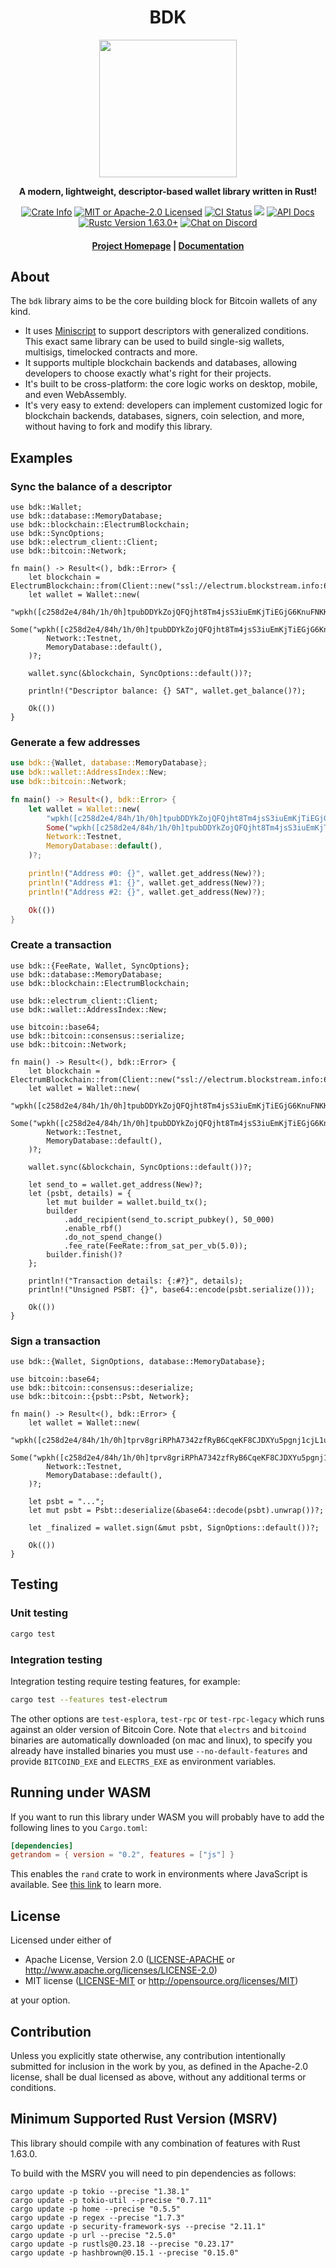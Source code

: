 <div align="center">
  <h1>BDK</h1>

  <img src="./static/bdk.png" width="220" />

  <p>
    <strong>A modern, lightweight, descriptor-based wallet library written in Rust!</strong>
  </p>

  <p>
    <a href="https://crates.io/crates/bdk"><img alt="Crate Info" src="https://img.shields.io/crates/v/bdk.svg"/></a>
    <a href="https://github.com/bitcoindevkit/bdk/blob/master/LICENSE"><img alt="MIT or Apache-2.0 Licensed" src="https://img.shields.io/badge/license-MIT%2FApache--2.0-blue.svg"/></a>
    <a href="https://github.com/bitcoindevkit/bdk/actions?query=workflow%3ACI"><img alt="CI Status" src="https://github.com/bitcoindevkit/bdk/workflows/CI/badge.svg"></a>
    <a href="https://coveralls.io/github/bitcoindevkit/bdk?branch=master"><img src="https://coveralls.io/repos/github/bitcoindevkit/bdk/badge.svg?branch=master"/></a>
    <a href="https://docs.rs/bdk"><img alt="API Docs" src="https://img.shields.io/badge/docs.rs-bdk-green"/></a>
    <a href="https://blog.rust-lang.org/2022/08/11/Rust-1.63.0.html"><img alt="Rustc Version 1.63.0+" src="https://img.shields.io/badge/rustc-1.63.0%2B-lightgrey.svg"/></a>
    <a href="https://discord.gg/d7NkDKm"><img alt="Chat on Discord" src="https://img.shields.io/discord/753336465005608961?logo=discord"></a>
  </p>

  <h4>
    <a href="https://bitcoindevkit.org">Project Homepage</a>
    <span> | </span>
    <a href="https://docs.rs/bdk">Documentation</a>
  </h4>
</div>

## About

The `bdk` library aims to be the core building block for Bitcoin wallets of any kind.

* It uses [Miniscript](https://github.com/rust-bitcoin/rust-miniscript) to support descriptors with generalized conditions. This exact same library can be used to build
  single-sig wallets, multisigs, timelocked contracts and more.
* It supports multiple blockchain backends and databases, allowing developers to choose exactly what's right for their projects.
* It's built to be cross-platform: the core logic works on desktop, mobile, and even WebAssembly.
* It's very easy to extend: developers can implement customized logic for blockchain backends, databases, signers, coin selection, and more, without having to fork and modify this library.

## Examples

### Sync the balance of a descriptor

```rust,no_run
use bdk::Wallet;
use bdk::database::MemoryDatabase;
use bdk::blockchain::ElectrumBlockchain;
use bdk::SyncOptions;
use bdk::electrum_client::Client;
use bdk::bitcoin::Network;

fn main() -> Result<(), bdk::Error> {
    let blockchain = ElectrumBlockchain::from(Client::new("ssl://electrum.blockstream.info:60002")?);
    let wallet = Wallet::new(
        "wpkh([c258d2e4/84h/1h/0h]tpubDDYkZojQFQjht8Tm4jsS3iuEmKjTiEGjG6KnuFNKKJb5A6ZUCUZKdvLdSDWofKi4ToRCwb9poe1XdqfUnP4jaJjCB2Zwv11ZLgSbnZSNecE/0/*)",
        Some("wpkh([c258d2e4/84h/1h/0h]tpubDDYkZojQFQjht8Tm4jsS3iuEmKjTiEGjG6KnuFNKKJb5A6ZUCUZKdvLdSDWofKi4ToRCwb9poe1XdqfUnP4jaJjCB2Zwv11ZLgSbnZSNecE/1/*)"),
        Network::Testnet,
        MemoryDatabase::default(),
    )?;

    wallet.sync(&blockchain, SyncOptions::default())?;

    println!("Descriptor balance: {} SAT", wallet.get_balance()?);

    Ok(())
}
```

### Generate a few addresses

```rust
use bdk::{Wallet, database::MemoryDatabase};
use bdk::wallet::AddressIndex::New;
use bdk::bitcoin::Network;

fn main() -> Result<(), bdk::Error> {
    let wallet = Wallet::new(
        "wpkh([c258d2e4/84h/1h/0h]tpubDDYkZojQFQjht8Tm4jsS3iuEmKjTiEGjG6KnuFNKKJb5A6ZUCUZKdvLdSDWofKi4ToRCwb9poe1XdqfUnP4jaJjCB2Zwv11ZLgSbnZSNecE/0/*)",
        Some("wpkh([c258d2e4/84h/1h/0h]tpubDDYkZojQFQjht8Tm4jsS3iuEmKjTiEGjG6KnuFNKKJb5A6ZUCUZKdvLdSDWofKi4ToRCwb9poe1XdqfUnP4jaJjCB2Zwv11ZLgSbnZSNecE/1/*)"),
        Network::Testnet,
        MemoryDatabase::default(),
    )?;

    println!("Address #0: {}", wallet.get_address(New)?);
    println!("Address #1: {}", wallet.get_address(New)?);
    println!("Address #2: {}", wallet.get_address(New)?);

    Ok(())
}
```

### Create a transaction

```rust,no_run
use bdk::{FeeRate, Wallet, SyncOptions};
use bdk::database::MemoryDatabase;
use bdk::blockchain::ElectrumBlockchain;

use bdk::electrum_client::Client;
use bdk::wallet::AddressIndex::New;

use bitcoin::base64;
use bdk::bitcoin::consensus::serialize;
use bdk::bitcoin::Network;

fn main() -> Result<(), bdk::Error> {
    let blockchain = ElectrumBlockchain::from(Client::new("ssl://electrum.blockstream.info:60002")?);
    let wallet = Wallet::new(
        "wpkh([c258d2e4/84h/1h/0h]tpubDDYkZojQFQjht8Tm4jsS3iuEmKjTiEGjG6KnuFNKKJb5A6ZUCUZKdvLdSDWofKi4ToRCwb9poe1XdqfUnP4jaJjCB2Zwv11ZLgSbnZSNecE/0/*)",
        Some("wpkh([c258d2e4/84h/1h/0h]tpubDDYkZojQFQjht8Tm4jsS3iuEmKjTiEGjG6KnuFNKKJb5A6ZUCUZKdvLdSDWofKi4ToRCwb9poe1XdqfUnP4jaJjCB2Zwv11ZLgSbnZSNecE/1/*)"),
        Network::Testnet,
        MemoryDatabase::default(),
    )?;

    wallet.sync(&blockchain, SyncOptions::default())?;

    let send_to = wallet.get_address(New)?;
    let (psbt, details) = {
        let mut builder = wallet.build_tx();
        builder
            .add_recipient(send_to.script_pubkey(), 50_000)
            .enable_rbf()
            .do_not_spend_change()
            .fee_rate(FeeRate::from_sat_per_vb(5.0));
        builder.finish()?
    };

    println!("Transaction details: {:#?}", details);
    println!("Unsigned PSBT: {}", base64::encode(psbt.serialize()));

    Ok(())
}
```

### Sign a transaction

```rust,no_run
use bdk::{Wallet, SignOptions, database::MemoryDatabase};

use bitcoin::base64;
use bdk::bitcoin::consensus::deserialize;
use bdk::bitcoin::{psbt::Psbt, Network};

fn main() -> Result<(), bdk::Error> {
    let wallet = Wallet::new(
        "wpkh([c258d2e4/84h/1h/0h]tprv8griRPhA7342zfRyB6CqeKF8CJDXYu5pgnj1cjL1u2ngKcJha5jjTRimG82ABzJQ4MQe71CV54xfn25BbhCNfEGGJZnxvCDQCd6JkbvxW6h/0/*)",
        Some("wpkh([c258d2e4/84h/1h/0h]tprv8griRPhA7342zfRyB6CqeKF8CJDXYu5pgnj1cjL1u2ngKcJha5jjTRimG82ABzJQ4MQe71CV54xfn25BbhCNfEGGJZnxvCDQCd6JkbvxW6h/1/*)"),
        Network::Testnet,
        MemoryDatabase::default(),
    )?;

    let psbt = "...";
    let mut psbt = Psbt::deserialize(&base64::decode(psbt).unwrap())?;

    let _finalized = wallet.sign(&mut psbt, SignOptions::default())?;

    Ok(())
}
```

## Testing

### Unit testing

```bash
cargo test
```

### Integration testing

Integration testing require testing features, for example:

```bash
cargo test --features test-electrum
```

The other options are `test-esplora`, `test-rpc` or `test-rpc-legacy` which runs against an older version of Bitcoin Core.
Note that `electrs` and `bitcoind` binaries are automatically downloaded (on mac and linux), to specify you already have installed binaries you must use `--no-default-features` and provide `BITCOIND_EXE` and `ELECTRS_EXE` as environment variables.

## Running under WASM

If you want to run this library under WASM you will probably have to add the following lines to you `Cargo.toml`:

```toml
[dependencies]
getrandom = { version = "0.2", features = ["js"] }
```

This enables the `rand` crate to work in environments where JavaScript is available. See [this link](https://docs.rs/getrandom/0.2.8/getrandom/#webassembly-support) to learn more.

## License

Licensed under either of

 * Apache License, Version 2.0
   ([LICENSE-APACHE](LICENSE-APACHE) or http://www.apache.org/licenses/LICENSE-2.0)
 * MIT license
   ([LICENSE-MIT](LICENSE-MIT) or http://opensource.org/licenses/MIT)

at your option.

## Contribution

Unless you explicitly state otherwise, any contribution intentionally submitted
for inclusion in the work by you, as defined in the Apache-2.0 license, shall be
dual licensed as above, without any additional terms or conditions.

## Minimum Supported Rust Version (MSRV)

This library should compile with any combination of features with Rust 1.63.0.

To build with the MSRV you will need to pin dependencies as follows:

```shell
cargo update -p tokio --precise "1.38.1"
cargo update -p tokio-util --precise "0.7.11"
cargo update -p home --precise "0.5.5"
cargo update -p regex --precise "1.7.3"
cargo update -p security-framework-sys --precise "2.11.1"
cargo update -p url --precise "2.5.0"
cargo update -p rustls@0.23.18 --precise "0.23.17"
cargo update -p hashbrown@0.15.1 --precise "0.15.0"
```
